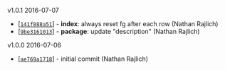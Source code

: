 v1.0.1 2016-07-07

* [[`141f888a51`](https://github.com/TooTallNate/ansi-canvas-render/commit/141f888a51)] - **index**: always reset fg after each row (Nathan Rajlich)
* [[`9be3161013`](https://github.com/TooTallNate/ansi-canvas-render/commit/9be3161013)] - **package**: update "description" (Nathan Rajlich)

v1.0.0 2016-07-06

* [[`ae769a1718`](https://github.com/TooTallNate/ansi-canvas-render/commit/ae769a1718)] - initial commit (Nathan Rajlich)

